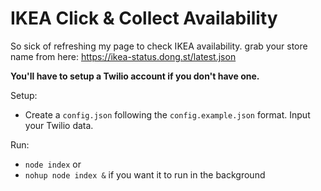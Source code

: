 # IKEA Click & Collect Availability
So sick of refreshing my page to check IKEA availability.
grab your store name from here: https://ikea-status.dong.st/latest.json

**You'll have to setup a Twilio account if you don't have one.**

Setup:
- Create a `config.json` following the `config.example.json` format. Input your Twilio data.

Run:
- `node index`
or 
- `nohup node index &` if you want it to run in the background
